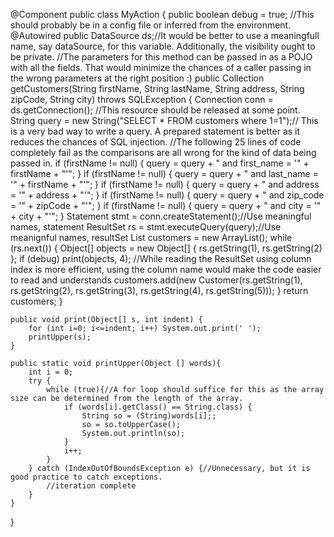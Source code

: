 @Component
public class MyAction {
    public boolean debug = true; //This should probably be in a config file or inferred from the environment.
    @Autowired
    public DataSource ds;//It would be better to use a meaningfull name, say dataSource, for this variable. Additionally, the visibility ought to be private.
    //The parameters for this method can be passed in as a POJO with all the fields. That would minimize the chances of a caller passing in the wrong parameters at the right position :)
    public Collection getCustomers(String firstName, String lastName, String address, String zipCode, String city) throws SQLException {
        Connection conn = ds.getConnection(); //This resource should be released at some point.
        String query = new String("SELECT * FROM customers where 1=1");// This is a very bad way to write a query. A prepared statement is better as it reduces the chances of SQL injection.
        //The following 25 lines of code completely fail as the comparisons are all wrong for the kind of data being passed in.
        if (firstName != null) {
            query = query + " and first_name = '" + firstName + "'";
        }
        if (firstName != null) {
            query = query + " and last_name = '" + firstName + "'";
        }
        if (firstName != null) {
            query = query + " and address = '" + address + "'";
        }
        if (firstName != null) {
            query = query + " and zip_code = '" + zipCode + "'";
        }
        if (firstName != null) {
            query = query + " and city = '" + city + "'";
        }
        Statement stmt = conn.createStatement();//Use meaningful names, statement
        ResultSet rs = stmt.executeQuery(query);//Use meanignful names, resultSet
        List customers = new ArrayList();
        while (rs.next()) {
            Object[] objects = new Object[] { rs.getString(1), rs.getString(2) };
            if (debug) print(objects, 4);
            //While reading the ResultSet using column index is more efficient, using the column name would make the code easier to read and understands
            customers.add(new Customer(rs.getString(1), rs.getString(2), rs.getString(3), rs.getString(4), rs.getString(5)));
        }
        return customers;
    }

    public void print(Object[] s, int indent) {
        for (int i=0; i<=indent; i++) System.out.print(' ');
        printUpper(s);
    }

    public static void printUpper(Object [] words){
        int i = 0;
        try {
            while (true){//A for loop should suffice for this as the array size can be determined from the length of the array.
                if (words[i].getClass() == String.class) {
                    String so = (String)words[i];;
                    so = so.toUpperCase();
                    System.out.println(so);
                }
                i++;
            }
        } catch (IndexOutOfBoundsException e) {//Unnecessary, but it is good practice to catch exceptions. 
            //iteration complete
        }
    }
}